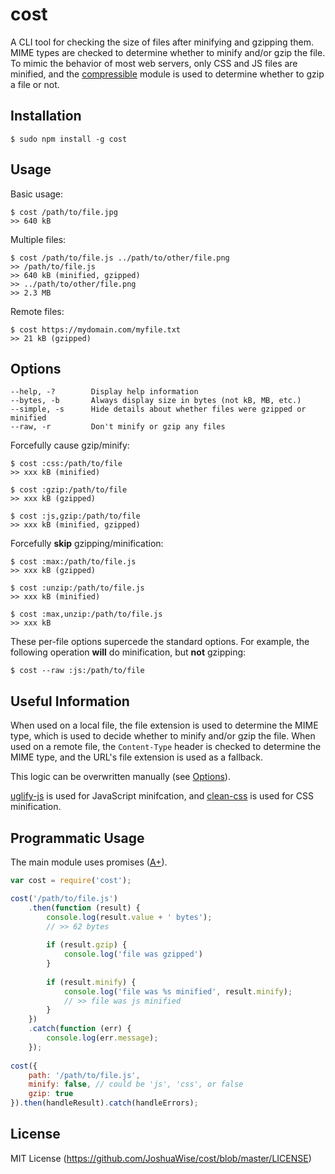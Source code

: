 # cost
A CLI tool for checking the size of files after minifying and gzipping them. MIME types are checked to determine whether to minify and/or gzip the file. To mimic the behavior of most web servers, only CSS and JS files are minified, and the [compressible](https://www.npmjs.com/package/compressible) module is used to determine whether to gzip a file or not.

## Installation
```
$ sudo npm install -g cost
```

## Usage
Basic usage:
```
$ cost /path/to/file.jpg
>> 640 kB
```

Multiple files:
```
$ cost /path/to/file.js ../path/to/other/file.png
>> /path/to/file.js
>> 640 kB (minified, gzipped)
>> ../path/to/other/file.png
>> 2.3 MB
```

Remote files:
```
$ cost https://mydomain.com/myfile.txt
>> 21 kB (gzipped)
```

## Options
```
--help, -?        Display help information
--bytes, -b       Always display size in bytes (not kB, MB, etc.)
--simple, -s      Hide details about whether files were gzipped or minified
--raw, -r         Don't minify or gzip any files
```

Forcefully cause gzip/minify:
```
$ cost :css:/path/to/file
>> xxx kB (minified)

$ cost :gzip:/path/to/file
>> xxx kB (gzipped)

$ cost :js,gzip:/path/to/file
>> xxx kB (minified, gzipped)
```

Forcefully **skip** gzipping/minification:
```
$ cost :max:/path/to/file.js
>> xxx kB (gzipped)

$ cost :unzip:/path/to/file.js
>> xxx kB (minified)

$ cost :max,unzip:/path/to/file.js
>> xxx kB
```

These per-file options supercede the standard options.
For example, the following operation **will** do minification, but **not** gzipping:
```
$ cost --raw :js:/path/to/file
```


## Useful Information
When used on a local file, the file extension is used to determine the MIME type, which is used to decide whether to minify and/or gzip the file. When used on a remote file, the `Content-Type` header is checked to determine the MIME type, and the URL's file extension is used as a fallback.

This logic can be overwritten manually (see [Options](#options)).

[uglify-js](https://github.com/mishoo/UglifyJS2) is used for JavaScript minifcation, and [clean-css](https://github.com/jakubpawlowicz/clean-css) is used for CSS minification.

## Programmatic Usage
The main module uses promises ([A+](https://promisesaplus.com/)).
```javascript
var cost = require('cost');

cost('/path/to/file.js')
	.then(function (result) {
		console.log(result.value + ' bytes');
		// >> 62 bytes
		
		if (result.gzip) {
			console.log('file was gzipped')
		}
		
		if (result.minify) {
			console.log('file was %s minified', result.minify);
			// >> file was js minified
		}
	})
	.catch(function (err) {
		console.log(err.message);
	});
	
cost({
	path: '/path/to/file.js',
	minify: false, // could be 'js', 'css', or false
	gzip: true
}).then(handleResult).catch(handleErrors);
```

## License
MIT License (https://github.com/JoshuaWise/cost/blob/master/LICENSE)
